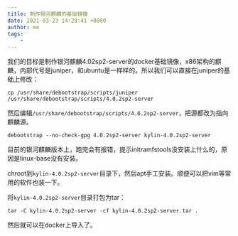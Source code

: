 ```yaml
---
title: 制作银河麒麟的基础镜像
date: 2021-03-23 14:28:41 +0800
author: me
tags:
    - 
---
```


我们的目标是制作银河麒麟4.02sp2-server的docker基础镜像，x86架构的麒麟，内部代号是juniper，和ubuntu是一样样的。所以我们可以直接在juniper的基础上修改：
```
cp /usr/share/debootstrap/scripts/juniper /usr/share/debootstrap/scripts/4.0.2sp2-server
```
然后编辑`/usr/share/debootstrap/scripts/4.0.2sp2-server`，把源都改为指向麒麟源。
```
debootstrap --no-check-gpg 4.0.2sp2-server kylin-4.0.2sp2-server
```
目前的银河麒麟版本上，跑完会有报错，提示initramfstools没安装上什么的，原因是linux-base没有安装。

chroot到`kylin-4.0.2sp2-server`目录下，然后apt手工安装。顺便可以把vim等常用的软件也装一下。

将`kylin-4.0.2sp2-server`目录打包为tar：
```
tar -C kylin-4.0.2sp2-server -cf kylin-4.0.2sp2-server.tar .
```
然后就可以在docker上导入了。